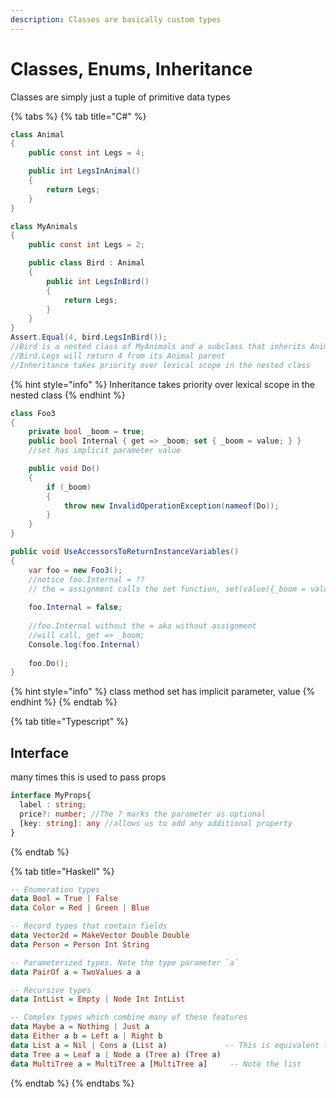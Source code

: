 ```yaml
---
description: Classes are basically custom types
---
```


# Classes, Enums, Inheritance

Classes are simply just a tuple of primitive data types

{% tabs %}
{% tab title="C\#" %}




```csharp
class Animal
{
    public const int Legs = 4;

    public int LegsInAnimal()
    {
        return Legs;
    }
}

class MyAnimals
{
    public const int Legs = 2;

    public class Bird : Animal
    {
        public int LegsInBird()
        {
            return Legs;
        }
    }
}
Assert.Equal(4, bird.LegsInBird());
//Bird is a nested class of MyAnimals and a subclass that inherits Animal
//Bird.Legs will return 4 from its Animal parent
//Inheritance takes priority over lexical scope in the nested class
```

{% hint style="info" %}
Inheritance takes priority over lexical scope in the nested class
{% endhint %}

```csharp
class Foo3
{
    private bool _boom = true;
    public bool Internal { get => _boom; set { _boom = value; } }
    //set has implicit parameter value

    public void Do()
    {
        if (_boom)
        {
            throw new InvalidOperationException(nameof(Do));
        }
    }
}

public void UseAccessorsToReturnInstanceVariables()
{
    var foo = new Foo3();
    //notice foo.Internal = ??
    // the = assignment calls the set function, set(value){_boom = value}
    
    foo.Internal = false;
    
    //foo.Internal without the = aka without assignment 
    //will call, get => _boom;  
    Console.log(foo.Internal)
    
    foo.Do();
}

```

{% hint style="info" %}
class method set  has implicit parameter, value 
{% endhint %}
{% endtab %}

{% tab title="Typescript" %}
## Interface

many times this is used to pass props

```typescript
interface MyProps{
  label : string;
  price?: number; //The ? marks the parameter as optional
  [key: string]: any //allows us to add any additional property
}

```
{% endtab %}

{% tab title="Haskell" %}
```haskell
-- Enumeration types
data Bool = True | False
data Color = Red | Green | Blue

-- Record types that contain fields
data Vector2d = MakeVector Double Double
data Person = Person Int String

-- Parameterized types. Note the type parameter `a`
data PairOf a = TwoValues a a

-- Recursive types
data IntList = Empty | Node Int IntList

-- Complex types which combine many of these features
data Maybe a = Nothing | Just a
data Either a b = Left a | Right b
data List a = Nil | Cons a (List a)             -- This is equivalent to the built-in [a] type
data Tree a = Leaf a | Node a (Tree a) (Tree a)
data MultiTree a = MultiTree a [MultiTree a]     -- Note the list
```
{% endtab %}
{% endtabs %}



